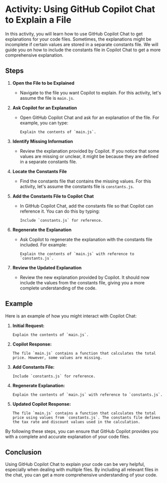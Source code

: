 # Activity: Using GitHub Copilot Chat to Explain a File

In this activity, you will learn how to use GitHub Copilot Chat to get explanations for your code files. Sometimes, the explanations might be incomplete if certain values are stored in a separate constants file. We will guide you on how to include the constants file in Copilot Chat to get a more comprehensive explanation.

## Steps

1. **Open the File to be Explained**

   - Navigate to the file you want Copilot to explain. For this activity, let's assume the file is `main.js`.

2. **Ask Copilot for an Explanation**

   - Open GitHub Copilot Chat and ask for an explanation of the file. For example, you can type:
     ```
     Explain the contents of `main.js`.
     ```

3. **Identify Missing Information**

   - Review the explanation provided by Copilot. If you notice that some values are missing or unclear, it might be because they are defined in a separate constants file.

4. **Locate the Constants File**

   - Find the constants file that contains the missing values. For this activity, let's assume the constants file is `constants.js`.

5. **Add the Constants File to Copilot Chat**

   - In GitHub Copilot Chat, add the constants file so that Copilot can reference it. You can do this by typing:
     ```
     Include `constants.js` for reference.
     ```

6. **Regenerate the Explanation**

   - Ask Copilot to regenerate the explanation with the constants file included. For example:
     ```
     Explain the contents of `main.js` with reference to `constants.js`.
     ```

7. **Review the Updated Explanation**
   - Review the new explanation provided by Copilot. It should now include the values from the constants file, giving you a more complete understanding of the code.

## Example

Here is an example of how you might interact with Copilot Chat:

1. **Initial Request:**

   ```
   Explain the contents of `main.js`.
   ```

2. **Copilot Response:**

   ```
   The file `main.js` contains a function that calculates the total price. However, some values are missing.
   ```

3. **Add Constants File:**

   ```
   Include `constants.js` for reference.
   ```

4. **Regenerate Explanation:**

   ```
   Explain the contents of `main.js` with reference to `constants.js`.
   ```

5. **Updated Copilot Response:**
   ```
   The file `main.js` contains a function that calculates the total price using values from `constants.js`. The constants file defines the tax rate and discount values used in the calculation.
   ```

By following these steps, you can ensure that GitHub Copilot provides you with a complete and accurate explanation of your code files.

## Conclusion

Using GitHub Copilot Chat to explain your code can be very helpful, especially when dealing with multiple files. By including all relevant files in the chat, you can get a more comprehensive understanding of your code.
